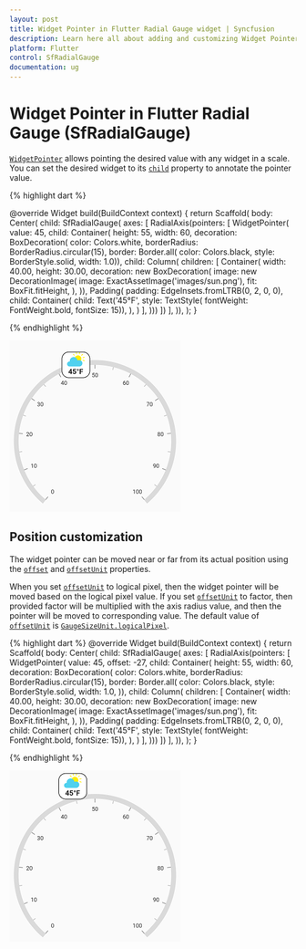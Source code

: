 ```yaml
---
layout: post
title: Widget Pointer in Flutter Radial Gauge widget | Syncfusion
description: Learn here all about adding and customizing Widget Pointer of Syncfusion Flutter Radial Gauge (SfRadialGauge) widget and more.
platform: Flutter
control: SfRadialGauge
documentation: ug
---
```


# Widget Pointer in Flutter Radial Gauge (SfRadialGauge)

[`WidgetPointer`](https://pub.dev/documentation/syncfusion_flutter_gauges/latest/gauges/WidgetPointer-class.html) allows pointing the desired value with any widget in a scale. You can set the desired widget to its [`child`](https://pub.dev/documentation/syncfusion_flutter_gauges/latest/gauges/WidgetPointer/child.html) property to annotate the pointer value.

{% highlight dart %}

@override
Widget build(BuildContext context) {
  return Scaffold(
    body: Center(
      child: SfRadialGauge(
        axes: <RadialAxis>[
          RadialAxis(pointers: <GaugePointer>[
            WidgetPointer(
              value: 45,
              child: Container(
                height: 55,
                width: 60,
                decoration: BoxDecoration(
                  color: Colors.white,
                  borderRadius: BorderRadius.circular(15),
                  border: Border.all(
                    color: Colors.black,
                    style: BorderStyle.solid,
                    width: 1.0)),
                    child: Column(
                      children: <Widget>[
                        Container(
                            width: 40.00,
                            height: 30.00,
                            decoration: new BoxDecoration(
                              image: new DecorationImage(
                              image: ExactAssetImage('images/sun.png'),
                                fit: BoxFit.fitHeight,
                              ),
                            )),
                        Padding(
                          padding: EdgeInsets.fromLTRB(0, 2, 0, 0),
                          child: Container(
                            child: Text('45°F',
                                style: TextStyle(
                                    fontWeight: FontWeight.bold, fontSize: 15)),
                          ),
                        )
                      ],
                    )))
          ])
        ],
      )),
    );
  }

{% endhighlight %}

![default widget pointer](images/widget-pointer/widget_pointer.png)

## Position customization

The widget pointer can be moved near or far from its actual position using the [`offset`](https://pub.dev/documentation/syncfusion_flutter_gauges/latest/gauges/WidgetPointer/offset.html) and [`offsetUnit`](https://pub.dev/documentation/syncfusion_flutter_gauges/latest/gauges/WidgetPointer/offsetUnit.html) properties.

When you set [`offsetUnit`](https://pub.dev/documentation/syncfusion_flutter_gauges/latest/gauges/WidgetPointer/offsetUnit.html) to logical pixel, then the widget pointer will be moved based on the logical pixel value. If you set [`offsetUnit`](https://pub.dev/documentation/syncfusion_flutter_gauges/latest/gauges/WidgetPointer/offsetUnit.html) to factor, then provided factor will be multiplied with the axis radius value, and then the pointer will be moved to corresponding value. The default value of [`offsetUnit`](https://pub.dev/documentation/syncfusion_flutter_gauges/latest/gauges/WidgetPointer/offsetUnit.html) is [`GaugeSizeUnit.logicalPixel`](https://pub.dev/documentation/syncfusion_flutter_gauges/latest/gauges/GaugeSizeUnit-class.html).

{% highlight dart %}
@override
Widget build(BuildContext context) {
  return Scaffold(
    body: Center(
      child: SfRadialGauge(
        axes: <RadialAxis>[
          RadialAxis(pointers: <GaugePointer>[
            WidgetPointer(
                value: 45,
                offset: -27,
                child: Container(
                    height: 55,
                    width: 60,
                    decoration: BoxDecoration(
                        color: Colors.white,
                        borderRadius: BorderRadius.circular(15),
                        border: Border.all(
                          color: Colors.black,
                          style: BorderStyle.solid,
                          width: 1.0,
                        )),
                    child: Column(
                      children: <Widget>[
                        Container(
                            width: 40.00,
                            height: 30.00,
                            decoration: new BoxDecoration(
                              image: new DecorationImage(
                                image: ExactAssetImage('images/sun.png'),
                                fit: BoxFit.fitHeight,
                              ),
                            )),
                        Padding(
                          padding: EdgeInsets.fromLTRB(0, 2, 0, 0),
                          child: Container(
                            child: Text('45°F',
                                style: TextStyle(
                                    fontWeight: FontWeight.bold, fontSize: 15)),
                          ),
                        )
                      ],
                    )))
          ])
        ],
      )),
    );
  }

{% endhighlight %}

![widget pointer position](images/widget-pointer/widget_pointer_position.png)

